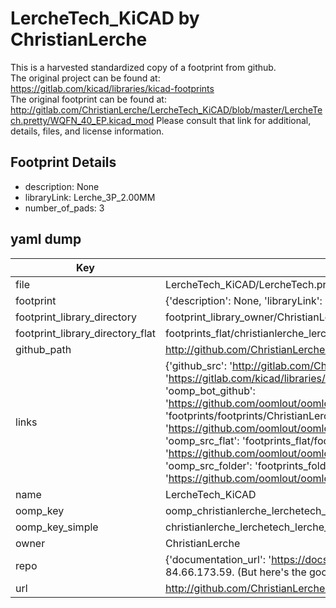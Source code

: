 # LercheTech_KiCAD by ChristianLerche  
This is a harvested standardized copy of a footprint from github.  
The original project can be found at:  
https://gitlab.com/kicad/libraries/kicad-footprints  
The original footprint can be found at:
http://gitlab.com/ChristianLerche/LercheTech_KiCAD/blob/master/LercheTech.pretty/WQFN_40_EP.kicad_mod
Please consult that link for additional, details, files, and license information.  
## Footprint Details
* description: None  
* libraryLink: Lerche_3P_2.00MM  
* number_of_pads: 3  
## yaml dump  
| Key | Value |  
| --- | --- |  
| file | LercheTech_KiCAD/LercheTech.pretty/Lerche_3P_2.00MM.kicad_mod |  
| footprint | {'description': None, 'libraryLink': 'Lerche_3P_2.00MM', 'number_of_pads': 3} |  
| footprint_library_directory | footprint_library_owner/ChristianLerche_LercheTech_KiCAD |  
| footprint_library_directory_flat | footprints_flat/christianlerche_lerchetech_lerche_3p_2_00mm/working |  
| github_path | http://github.com/ChristianLerche/LercheTech_KiCAD/blob/master/LercheTech.pretty/Lerche_3P_2.00MM.kicad_mod |  
| links | {'github_src': 'http://gitlab.com/ChristianLerche/LercheTech_KiCAD/blob/master/LercheTech.pretty/WQFN_40_EP.kicad_mod', 'github_src_repo': 'https://gitlab.com/kicad/libraries/kicad-footprints', 'oomp_bot': 'footprints/christianlerche_lerchetech_lerche_3p_2_00mm/working', 'oomp_bot_github': 'https://github.com/oomlout/oomlout_oomp_footprint_bot/tree/main/footprints/christianlerche_lerchetech_lerche_3p_2_00mm/working', 'oomp_doc': 'footprints/footprints/ChristianLerche/LercheTech/Lerche_3P_2.00MM/working/', 'oomp_doc_github': 'https://github.com/oomlout/oomlout_oomp_footprint_doc/tree/main/footprints/footprints/ChristianLerche/LercheTech/Lerche_3P_2.00MM/working', 'oomp_src_flat': 'footprints_flat/footprints_flat/christianlerche_lerchetech_lerche_3p_2_00mm/working', 'oomp_src_flat_github': 'https://github.com/oomlout/oomlout_oomp_footprint_src/tree/main/footprints_flat/christianlerche_lerchetech_lerche_3p_2_00mm/working', 'oomp_src_folder': 'footprints_folder/footprints_folder/ChristianLerche/LercheTech/Lerche_3P_2.00MM/working', 'oomp_src_folder_github': 'https://github.com/oomlout/oomlout_oomp_footprint_src/tree/main/footprints_folder/ChristianLerche/LercheTech/Lerche_3P_2.00MM/working'} |  
| name | LercheTech_KiCAD |  
| oomp_key | oomp_christianlerche_lerchetech_lerche_3p_2_00mm |  
| oomp_key_simple | christianlerche_lerchetech_lerche_3p_2_00mm |  
| owner | ChristianLerche |  
| repo | {'documentation_url': 'https://docs.github.com/rest/overview/resources-in-the-rest-api#rate-limiting', 'message': "API rate limit exceeded for 84.66.173.59. (But here's the good news: Authenticated requests get a higher rate limit. Check out the documentation for more details.)"} |  
| url | http://github.com/ChristianLerche/LercheTech_KiCAD |  

